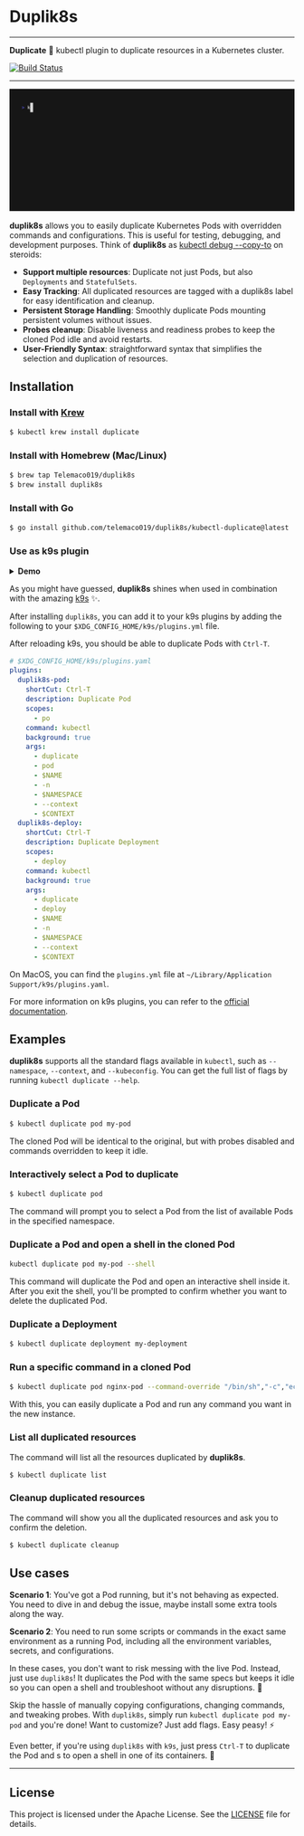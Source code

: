 # Duplik8s

---

**Duplicate** 🔁 kubectl plugin to duplicate resources in a Kubernetes cluster.

<p>
    <a href="https://github.com/Telemaco019/duplik8s/actions"><img src="https://github.com/Telemaco019/duplik8s/actions/workflows/ci.yaml/badge.svg" alt="Build Status"></a>
</p>

---

![](./docs/demo.gif)

**duplik8s** allows you to easily duplicate Kubernetes Pods with overridden commands and configurations. This is useful
for testing, debugging, and development purposes.
Think of **duplik8s** as
[kubectl debug --copy-to](https://kubernetes.io/docs/tasks/debug/debug-application/debug-running-pod/#copying-a-pod-while-changing-its-command)
on steroids:

- **Support multiple resources**: Duplicate not just Pods, but also `Deployments` and `StatefulSets`.
- **Easy Tracking**: All duplicated resources are tagged with a duplik8s label for easy identification and cleanup.
- **Persistent Storage Handling**: Smoothly duplicate Pods mounting persistent volumes without issues.
- **Probes cleanup**: Disable liveness and readiness probes to keep the cloned Pod idle and avoid restarts.
- **User-Friendly Syntax**: straightforward syntax that simplifies the selection and duplication of resources.

## Installation

### Install with [Krew](https://krew.sigs.k8s.io/docs/user-guide/quickstart/)

```sh
$ kubectl krew install duplicate
```

### Install with Homebrew (Mac/Linux)

```sh
$ brew tap Telemaco019/duplik8s
$ brew install duplik8s
```

### Install with Go

```sh
$ go install github.com/telemaco019/duplik8s/kubectl-duplicate@latest
```

### Use as k9s plugin

<details>
<summary><b> Demo </b></summary>

![](./docs/demo-k9s.gif)

</details>

As you might have guessed, **duplik8s** shines when used in combination with the
amazing [k9s](https://github.com/derailed/k9s) ✨.

After installing `duplik8s`, you can add it to your k9s plugins by adding the following to
your `$XDG_CONFIG_HOME/k9s/plugins.yml` file.

After reloading k9s, you should be able to duplicate Pods with `Ctrl-T`.

```yaml
# $XDG_CONFIG_HOME/k9s/plugins.yaml
plugins:
  duplik8s-pod:
    shortCut: Ctrl-T
    description: Duplicate Pod
    scopes:
      - po
    command: kubectl
    background: true
    args:
      - duplicate
      - pod
      - $NAME
      - -n
      - $NAMESPACE
      - --context
      - $CONTEXT
  duplik8s-deploy:
    shortCut: Ctrl-T
    description: Duplicate Deployment
    scopes:
      - deploy
    command: kubectl
    background: true
    args:
      - duplicate
      - deploy
      - $NAME
      - -n
      - $NAMESPACE
      - --context
      - $CONTEXT
```

On MacOS, you can find the `plugins.yml` file at `~/Library/Application Support/k9s/plugins.yaml`.

For more information on k9s plugins, you can refer to the [official documentation](https://k9scli.io/topics/plugins).

## Examples

**duplik8s** supports all the standard flags available in `kubectl`, such as `--namespace`, `--context`,
and `--kubeconfig`. You can get the full list of flags by running `kubectl duplicate --help`.

### Duplicate a Pod

```sh
$ kubectl duplicate pod my-pod
```

The cloned Pod will be identical to the original, but with probes disabled and commands overridden to keep it idle.

### Interactively select a Pod to duplicate

```sh
$ kubectl duplicate pod
```

The command will prompt you to select a Pod from the list of available Pods in the specified namespace.

### Duplicate a Pod and open a shell in the cloned Pod

```sh
kubectl duplicate pod my-pod --shell
```

This command will duplicate the Pod and open an interactive shell inside it.
After you exit the shell, you'll be prompted to confirm whether you want to delete the duplicated Pod.

### Duplicate a Deployment

```sh
$ kubectl duplicate deployment my-deployment
```

### Run a specific command in a cloned Pod

```sh
$ kubectl duplicate pod nginx-pod --command-override "/bin/sh","-c","echo Hello, World"
```

With this, you can easily duplicate a Pod and run any command you want in the new instance.

### List all duplicated resources

The command will list all the resources duplicated by **duplik8s**.

```sh
$ kubectl duplicate list
```

### Cleanup duplicated resources

The command will show you all the duplicated resources and ask you to confirm the deletion.

```sh
$ kubectl duplicate cleanup
```

## Use cases

**Scenario 1**: You've got a Pod running, but it's not behaving as expected.
You need to dive in and debug the issue, maybe install some extra tools along the way.

**Scenario 2**: You need to run some scripts or commands in the exact same environment as a running Pod,
including all the environment variables, secrets, and configurations.

In these cases, you don't want to risk messing with the live Pod.
Instead, just use `duplik8s`! It duplicates the Pod with the same specs but keeps it idle so you can open a shell
and troubleshoot without any disruptions. 🎉

Skip the hassle of manually copying configurations, changing commands, and tweaking probes.
With `duplik8s`, simply run `kubectl duplicate pod my-pod` and you're done! Want to customize? Just add flags. Easy
peasy! ⚡

Even better, if you're using `duplik8s` with `k9s`, just press `Ctrl-T` to duplicate the Pod and s to open a shell
in one of its containers. 🚀

---

## License

This project is licensed under the Apache License. See the [LICENSE](./LICENSE) file for details.

